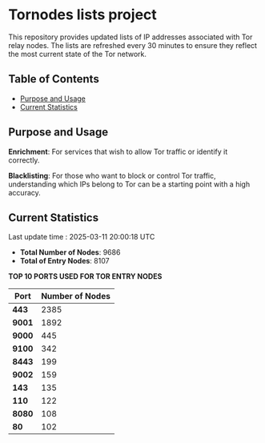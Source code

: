 # Tornodes lists project

This repository provides updated lists of IP addresses associated with Tor relay nodes. The lists are refreshed every 30 minutes to ensure they reflect the most current state of the Tor network.

## Table of Contents

- [Purpose and Usage](#purpose-and-usage)
- [Current Statistics](#current-statistics)


## Purpose and Usage

**Enrichment**: For services that wish to allow Tor traffic or identify it correctly.

**Blacklisting**: For those who want to block or control Tor traffic, understanding which IPs belong to Tor can be a starting point with a high accuracy.

## Current Statistics

Last update time : 2025-03-11 20:00:18 UTC

- **Total Number of Nodes**: 9686
- **Total of Entry Nodes**: 8107

**TOP 10 PORTS USED FOR TOR ENTRY NODES**

| **Port** | **Number of Nodes** |
|------|-----------------|
| **443**   | 2385  |
| **9001**   | 1892  |
| **9000**   | 445  |
| **9100**   | 342  |
| **8443**   | 199  |
| **9002**   | 159  |
| **143**   | 135  |
| **110**   | 122  |
| **8080**   | 108  |
| **80**   | 102  |

